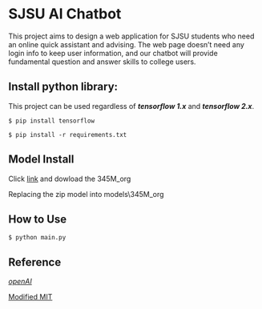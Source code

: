 # SJSU AI Chatbot

This project aims to design a web application for SJSU students who need an online quick assistant and advising. The web page doesn’t need any login info to keep user information, and our chatbot will provide fundamental question and answer skills to college users.

## Install python library:
This project can be used regardless of **_tensorflow 1.x_** and **_tensorflow 2.x_**.
```
$ pip install tensorflow
```

```
$ pip install -r requirements.txt
```
## Model Install
Click [link](https://drive.google.com/drive/folders/1_1n2CdniG9UY4QEEr7g4WKkOVHWmjRPx?usp=sharing) and dowload the 345M_org

Replacing the zip model into models\345M_org

## How to Use
```
$ python main.py
```

## Reference
[*openAI*](https://github.com/openai/gpt-2)<br>

[Modified MIT](./LICENSE)
